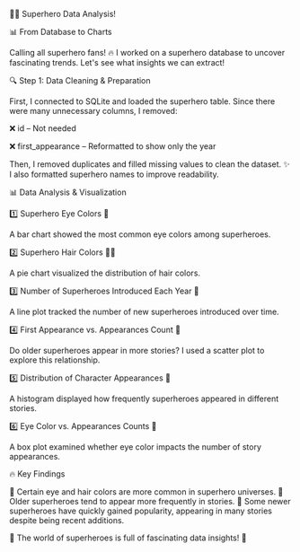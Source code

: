 🦸‍♂️ Superhero Data Analysis!

📊 From Database to Charts

Calling all superhero fans! 🔥
I worked on a superhero database to uncover fascinating trends.
Let's see what insights we can extract!


🔍 Step 1: Data Cleaning & Preparation

First, I connected to SQLite and loaded the superhero table.
Since there were many unnecessary columns, I removed:

❌ id – Not needed

❌ first_appearance – Reformatted to show only the year

Then, I removed duplicates and filled missing values to clean the dataset. ✨
I also formatted superhero names to improve readability.


📊 Data Analysis & Visualization

1️⃣ Superhero Eye Colors 👀

A bar chart showed the most common eye colors among superheroes.

2️⃣ Superhero Hair Colors 💇‍♂️

A pie chart visualized the distribution of hair colors.

3️⃣ Number of Superheroes Introduced Each Year 📅

A line plot tracked the number of new superheroes introduced over time.

4️⃣ First Appearance vs. Appearances Count 🔄

Do older superheroes appear in more stories?
I used a scatter plot to explore this relationship.

5️⃣ Distribution of Character Appearances 📖

A histogram displayed how frequently superheroes appeared in different stories.

6️⃣ Eye Color vs. Appearances Counts 🤨

A box plot examined whether eye color impacts the number of story appearances.


🔥 Key Findings

📌 Certain eye and hair colors are more common in superhero universes.
📌 Older superheroes tend to appear more frequently in stories.
📌 Some newer superheroes have quickly gained popularity, appearing in many stories despite being recent additions.

📢 The world of superheroes is full of fascinating data insights! 🚀
